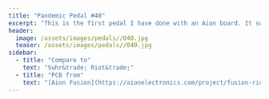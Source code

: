 ```yaml
---
title: "Pandemic Pedal #40"
excerpt: "This is the first pedal I have done with an Aion board. It sounds good and the instructions were easy to follow. I ended up with a great sounding pedal. And due to RTFM (Reading the instructions first) I saved myself the hassle of having to desolder the DPDT on-on-on switch. Who know that they came in 2 different varieties. And i had the wrong one."
header:
  image: /assets/images/pedals//040.jpg
  teaser: /assets/images/pedals//040.jpg
sidebar:
  - title: "Compare to"
    text: "Suhr&trade; Riot&trade;"
  - title: "PCB from"
    text: "[Aion Fusion](https://aionelectronics.com/project/fusion-riot-distortion/)"
---
```



